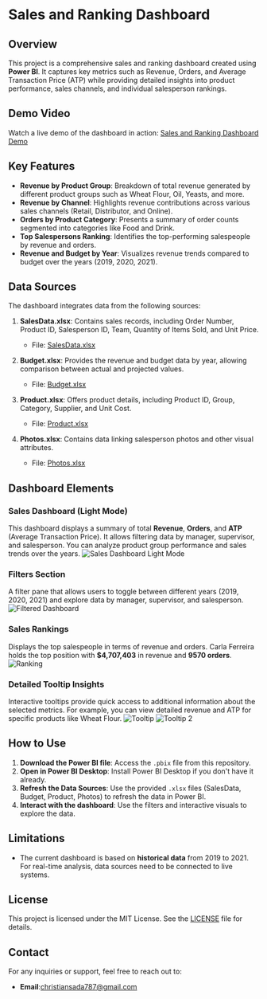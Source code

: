 # Sales and Ranking Dashboard

## Overview
This project is a comprehensive sales and ranking dashboard created using **Power BI**. It captures key metrics such as Revenue, Orders, and Average Transaction Price (ATP) while providing detailed insights into product performance, sales channels, and individual salesperson rankings.

## Demo Video
Watch a live demo of the dashboard in action:
[Sales and Ranking Dashboard Demo](your-demo-link-here)

## Key Features
- **Revenue by Product Group**: Breakdown of total revenue generated by different product groups such as Wheat Flour, Oil, Yeasts, and more.
- **Revenue by Channel**: Highlights revenue contributions across various sales channels (Retail, Distributor, and Online).
- **Orders by Product Category**: Presents a summary of order counts segmented into categories like Food and Drink.
- **Top Salespersons Ranking**: Identifies the top-performing salespeople by revenue and orders.
- **Revenue and Budget by Year**: Visualizes revenue trends compared to budget over the years (2019, 2020, 2021).

## Data Sources
The dashboard integrates data from the following sources:

1. **SalesData.xlsx**: Contains sales records, including Order Number, Product ID, Salesperson ID, Team, Quantity of Items Sold, and Unit Price.
   - File: [SalesData.xlsx](./mnt/data/SalesData.xlsx)

2. **Budget.xlsx**: Provides the revenue and budget data by year, allowing comparison between actual and projected values.
   - File: [Budget.xlsx](./mnt/data/Budget.xlsx)

3. **Product.xlsx**: Offers product details, including Product ID, Group, Category, Supplier, and Unit Cost.
   - File: [Product.xlsx](./mnt/data/Product.xlsx)

4. **Photos.xlsx**: Contains data linking salesperson photos and other visual attributes.
   - File: [Photos.xlsx](./mnt/data/Photos.xlsx)

## Dashboard Elements

### Sales Dashboard (Light Mode)
This dashboard displays a summary of total **Revenue**, **Orders**, and **ATP** (Average Transaction Price). It allows filtering data by manager, supervisor, and salesperson. You can analyze product group performance and sales trends over the years.
![Sales Dashboard Light Mode](./mnt/data/Light_Mode.png)

### Filters Section
A filter pane that allows users to toggle between different years (2019, 2020, 2021) and explore data by manager, supervisor, and salesperson.
![Filtered Dashboard](./mnt/data/Filtered_1.jpg)

### Sales Rankings
Displays the top salespeople in terms of revenue and orders. Carla Ferreira holds the top position with **$4,707,403** in revenue and **9570 orders**.
![Ranking](./mnt/data/Ranking.jpg)

### Detailed Tooltip Insights
Interactive tooltips provide quick access to additional information about the selected metrics. For example, you can view detailed revenue and ATP for specific products like Wheat Flour.
![Tooltip](./mnt/data/Tooltip.png)
![Tooltip 2](./mnt/data/Tooltip_2.png)

## How to Use
1. **Download the Power BI file**: Access the `.pbix` file from this repository.
2. **Open in Power BI Desktop**: Install Power BI Desktop if you don't have it already.
3. **Refresh the Data Sources**: Use the provided `.xlsx` files (SalesData, Budget, Product, Photos) to refresh the data in Power BI.
4. **Interact with the dashboard**: Use the filters and interactive visuals to explore the data.

## Limitations
- The current dashboard is based on **historical data** from 2019 to 2021. For real-time analysis, data sources need to be connected to live systems.

## License
This project is licensed under the MIT License. See the [LICENSE](LICENSE) file for details.

## Contact
For any inquiries or support, feel free to reach out to:
- **Email**:christiansada787@gmail.com
